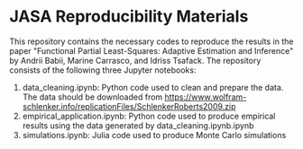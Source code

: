 JASA Reproducibility Materials
================

This repository contains the necessary codes to reproduce the results in the paper "Functional Partial Least-Squares: Adaptive Estimation and Inference" by Andrii Babii, Marine Carrasco, and Idriss Tsafack. The repository consists of the following three Jupyter notebooks:
1. data_cleaning.ipynb: Python code used to clean and prepare the data. The data should be downloaded from https://www.wolfram-schlenker.info/replicationFiles/SchlenkerRoberts2009.zip
2. empirical_application.ipynb: Python code used to produce empirical results using the data generated by data_cleaning.ipynb.ipynb
3. simulations.ipynb: Julia code used to produce Monte Carlo simulations
